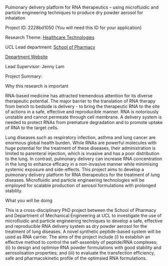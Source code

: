Pulmonary delivery platform for RNA therapeutics – using microfluidic and particle engineering techniques to produce dry powder aerosol for inhalation

Project ID: 2228bd1050
(You will need this ID for your application)

Research Theme: [Healthcare Technologies](../themes/healthcare-technologies.md)

UCL Lead department: [School of Pharmacy](../departments/school-of-pharmacy.md)

[Department Website](https://www.ucl.ac.uk/pharmacy)

Lead Supervisor: Jenny Lam

Project Summary:

Why this research is important
 
 RNA-based medicine has attracted tremendous attention for its diverse therapeutic potential. The major barrier to the translation of RNA therapy from bench to bedside is delivery - to bring the therapeutic RNA to the site of actions in a safe, effective and reproducible manner. RNA is notoriously unstable and cannot permeate through cell membrane. A delivery system is needed to protect RNAs from premature degradation and to promote uptake of RNA to the target cells. 
 
 Lung diseases such as respiratory infection, asthma and lung cancer are enormous global health burden. While RNAs are powerful molecules with huge potential for the treatment of these diseases, their administration is limited to parenteral injection, which is invasive and has a poor distribution to the lung. In contrast, pulmonary delivery can increase RNA concentration in the lung to enhance efficacy in a non-invasive manner while minimising systemic exposure and side-effects. This project aims to develop a pulmonary delivery platform for RNA therapeutics for the treatment of lung diseases. Microfluidic and particle engineering technologies will be employed for scalable production of aerosol formulations with prolonged stability. 
 
 
 What you will be doing
 
 This is a cross-disciplinary PhD project between the School of Pharmacy and Department of Mechanical Engineering at UCL to investigate the use of microfluidic and particle engineering techniques to develop a safe, effective and reproducible RNA delivery system as dry powder aerosol for the treatment of lung diseases. A novel synthetic peptide-based system will be used as RNA carrier. The aims of the project include (i) to establish an effective method to control the self-assembly of peptide/RNA complexes; (ii) to design and optimise RNA powder formulations with good stability and aerosolisation properties; and (iii) to evaluate the transfection efficiency, safe and pharmacokinetic profile of the optimsied RNA formulations.